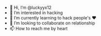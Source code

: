 - 👋 Hi, I’m @luckyyx12
- 👀 I’m interested in hacking
- 🌱 I’m currently learning to hack people's ❤️
- 💞️ I’m looking to collaborate on relationship 
- 📫 How to reach me by heart

<!---
luckyyx12/luckyyx12 is a ✨ special ✨ repository because its `README.md` (this file) appears on your GitHub profile.
You can click the Preview link to take a look at your changes.
--->
